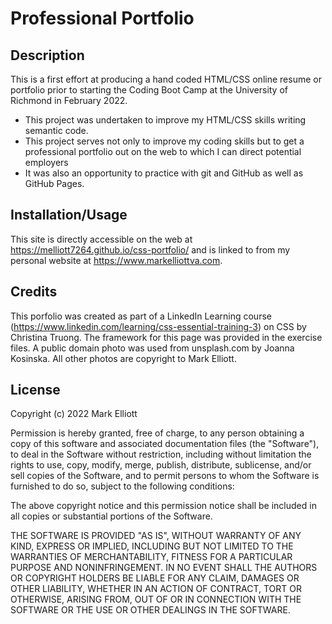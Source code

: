 # Professional Portfolio

## Description

This is a first effort at producing a hand coded HTML/CSS online resume or portfolio prior to starting the Coding Boot Camp at the University of Richmond in February 2022.

- This project was undertaken to improve my HTML/CSS skills writing semantic code. 
- This project serves not only to improve my coding skills but to get a professional portfolio out on the web to which I can direct potential employers
- It was also an opportunity to practice with git and GitHub as well as GitHub Pages.

## Installation/Usage

This site is directly accessible on the web at https://melliott7264.github.io/css-portfolio/ and is linked to from my personal website at https://www.markelliottva.com.


## Credits

This porfolio was created as part of a LinkedIn Learning course (https://www.linkedin.com/learning/css-essential-training-3) on CSS by Christina Truong.  The framework for this page was provided in the exercise files.   A public domain photo was used from unsplash.com by Joanna Kosinska.   All other photos are copyright to Mark Elliott. 

## License

Copyright (c) 2022 Mark Elliott   

Permission is hereby granted, free of charge, to any person obtaining a copy
of this software and associated documentation files (the "Software"), to deal
in the Software without restriction, including without limitation the rights
to use, copy, modify, merge, publish, distribute, sublicense, and/or sell
copies of the Software, and to permit persons to whom the Software is
furnished to do so, subject to the following conditions:

The above copyright notice and this permission notice shall be included in all
copies or substantial portions of the Software.  

THE SOFTWARE IS PROVIDED "AS IS", WITHOUT WARRANTY OF ANY KIND, EXPRESS OR
IMPLIED, INCLUDING BUT NOT LIMITED TO THE WARRANTIES OF MERCHANTABILITY,
FITNESS FOR A PARTICULAR PURPOSE AND NONINFRINGEMENT. IN NO EVENT SHALL THE
AUTHORS OR COPYRIGHT HOLDERS BE LIABLE FOR ANY CLAIM, DAMAGES OR OTHER
LIABILITY, WHETHER IN AN ACTION OF CONTRACT, TORT OR OTHERWISE, ARISING FROM,
OUT OF OR IN CONNECTION WITH THE SOFTWARE OR THE USE OR OTHER DEALINGS IN THE
SOFTWARE. 

